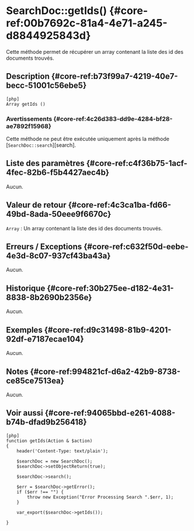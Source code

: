 # SearchDoc::getIds() {#core-ref:00b7692c-81a4-4e71-a245-d8844925843d}

<div class="short-description">
Cette méthode permet de récupérer un array contenant la liste des 
id des documents trouvés.
</div>
<!--
<div class="applicability">
Obsolète depuis #.#.#
</div>
-->

## Description {#core-ref:b73f99a7-4219-40e7-becc-51001c56ebe5}

    [php]
    Array getIds ()

### Avertissements {#core-ref:4c26d383-dd9e-4284-bf28-ae7892f15968}

Cette méthode ne peut être exécutée uniquement après la méthode [`SearchDoc::search`][search].

## Liste des paramètres {#core-ref:c4f36b75-1acf-4fec-82b6-f5b4427aec4b}

Aucun.

## Valeur de retour {#core-ref:4c3ca1ba-fd66-49bd-8ada-50eee9f6670c}

`Array`
:   Un array contenant la liste des id des documents trouvés.

## Erreurs / Exceptions {#core-ref:c632f50d-eebe-4e3d-8c07-937cf43ba43a}

Aucun.

## Historique {#core-ref:30b275ee-d182-4e31-8838-8b2690b2356e}

Aucun.

## Exemples {#core-ref:d9c31498-81b9-4201-92df-e7187ecae104}

Aucun.

## Notes {#core-ref:994821cf-d6a2-42b9-8738-ce85ce7513ea}

Aucun.

## Voir aussi {#core-ref:94065bbd-e261-4088-b74b-dfad9b256418}

    [php]
    function getIds(Action & $action)
    {
        header('Content-Type: text/plain');
        
        $searchDoc = new SearchDoc();
        $searchDoc->setObjectReturn(true);
        
        $searchDoc->search();
        
        $err = $searchDoc->getError();
        if ($err !== "") {
            throw new Exception("Error Processing Search ".$err, 1);
        }
        
        var_export($searchDoc->getIds());
    
    }

<!-- links -->

[phpArray]:     http://us1.php.net/manual/en/book.array.php "PHP Array"
[SearchDoc]:         #core-ref:a5216d5c-4e0f-4e3c-9553-7cbfda6b3255
